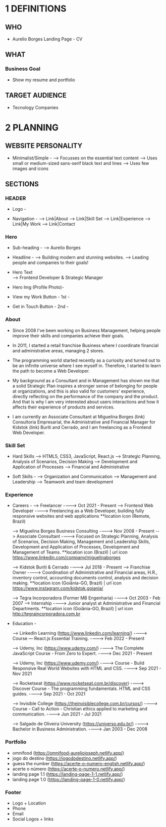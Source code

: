 # 1 DEFINITIONS

## WHO

- Aurelio Borges Landing Page - CV

## WHAT

### Business Goal

- Show my resume and portfolio

## TARGET AUDIENCE

- Tecnology Companies

# 2 PLANNING

## WEBSITE PERSONALITY

- Minimalist/Simple -
  --> Focusses on the essential text content
  --> Uses small or medium-sized sans-serif black text and lines
  --> Uses few images and icons

## SECTIONS

### HEADER

- Logo -

- Navigation -
  --> Link|About
  --> Link|Skill Set
  --> Link|Experience
  --> Link|My Work
  --> Link|Contact

### Hero

- Sub-heading -
  --> Aurelio Borges

- Headline -
  --> Building modern and stunning websites.
  --> Leading people and companies to their goals!

- Hero Text  
  --> Frontend Developer & Strategic Manager

- Hero Img (Profile Photo)-

- View my Work Button - 1st -

- Get in Touch Button - 2nd -

### About

- Since 2008 I've been working on Business Management, helping people improve their skills and companies achieve their goals.

- In 2011, I started a retail franchise Business where I coordinate financial and administrative areas, managing 2 stores.

- The programming world started recently as a curiosity and turned out to be an infinite universe where I see myself in. Therefore, I started to learn the path to become a Web Developer.

- My background as a Consultant and in Management has shown me that a solid Strategic Plan inspires a stronger sense of belonging for people at organizations, and this is also valid for customers' experience, directly reflecting on the performance of the company and the product. And that is why I am very interested about users interactions and how it affects their experience of products and services.

- I am currently an Associate Consultant at Miguelina Borges (link) Consultoria Empresarial, the Administrative and Financial Manager for Kidstok (link) Buriti and Cerrado, and I am freelancing as a Frontend Web Developer.

### Skill Set

- Hard Skills
  --> HTML5, CSS3, JavaScript, React.js
  --> Strategic Planning, Analysis of Scenarios, Decision Making
  --> Development and Application of Processes
  --> Financial and Administrative

- Soft Skills -
  --> Organization and Communication
  --> Management and Leadership
  --> Teamwork and team development

### Experience

- Careers -
  --> Freelancer
  ----> Oct 2021 - Present
  --> Frontend Web Developer
  ----> Freelancing as a Web Developer, building fully responsive websites and web applications
  \*\*location icon (Remote, Brazil)

  --> Miguelina Borges Business Consulting
  ----> Nov 2008 - Present
  --> Associate Consultant
  ----> Focused on Strategic Planning, Analysis of Scenarios, Decision Making, Management and Leadership Skills, Development and Application of Processes, Development and Management of Teams.
  \*\*location icon (Brazil) | url icon https://www.linkedin.com/company/miguelinaborges

  --> Kidstok Buriti & Cerrado
  ----> Jul 2018 - Present
  --> Franchise Owner
  ----> Coordination of Administrative and Financial areas, H.R., inventory control, accounting documents control, analysis and decision making.
  \*\*location icon (Goiânia-GO, Brazil) | url icon https://www.instagram.com/kidstok.goiania/

  --> Tegra Incorporadora (Former MB Engenharia)
  ----> Oct 2003 - Feb 2007
  --> Internship
  ----> Junior analyst at Administrative and Financial Departments.
  \*\*location icon (Goiânia-GO, Brazil) | url icon http://tegraincorporadora.com.br

- Education -

  --> LinkedIn Learning (https://www.linkedin.com/learning/)
  ----> Course — React.js Essential Training.
  ----> Feb 2022 - Present

  --> Udemy, Inc (https://www.udemy.com/)
  ----> The Complete JavaScript Course - From Zero to Expert.
  ----> Dec 2021 - Present

  --> Udemy, Inc (https://www.udemy.com/)
  ----> Course - Build Responsive Real World Websites with HTML and CSS.
  ----> Sep 2021 - Nov 2021

  --> Rocketseat (https://www.rocketseat.com.br/discover)
  ----> Discover Course - The programming fundamentals. HTML and CSS guides.
  ----> Sep 2021 - Oct 2021

  --> Invisible College (https://theinvisiblecollege.com.br/cursos/)
  ----> Course - Call to Action - Christian ethics applied to marketing and communication.
  ----> Jun 2021 - Jul 2021

  --> Salgado de Oliveira University (https://universo.edu.br/)
  ----> Bachelor in Business Administration.
  ----> Jan 2003 - Dec 2008

### Portfolio

- omnifood (https://omnifood-aureliojoseph.netlify.app/)
- jogo do destino (https://jogododestino.netlify.app/)
- guess the number (https://acerte-o-numero-english.netlify.app/)
- acerte o número (https://acerte-o-numero.netlify.app/)
- landing page 1.1 (https://landing-page-1-1.netlify.app/)
- landing page 1.0 (https://landing-page-1-0.netlify.app/)

### Footer

- Logo + Location
- Phone
- Email
- Social Logos + links
